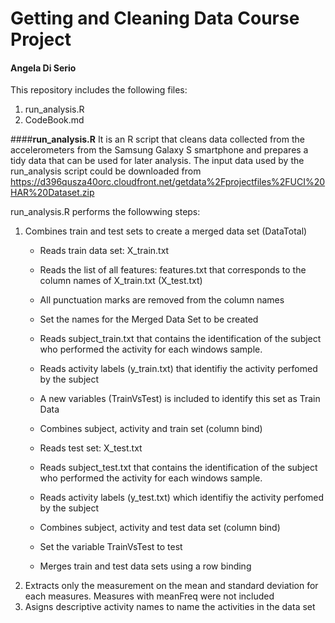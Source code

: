 # Getting and Cleaning Data Course Project
#### Angela Di Serio

This repository includes the following files:
 1.  run_analysis.R
 2.  CodeBook.md

####**run_analysis.R**
It is an R script that cleans data collected from the accelerometers from the Samsung Galaxy S 
smartphone and prepares a tidy data that can be used for later analysis.
The input data used by the run_analysis script could be downloaded from 
https://d396qusza40orc.cloudfront.net/getdata%2Fprojectfiles%2FUCI%20HAR%20Dataset.zip 

run_analysis.R performs the followwing steps:
 1. Combines train and test sets to create a merged data set (DataTotal)
    * Reads train data set: X_train.txt 
    * Reads the list of all features: features.txt that corresponds to the column names of X_train.txt (X_test.txt)
    * All punctuation marks are removed from the column names 
	* Set the names for the Merged Data Set to be created
	* Reads subject_train.txt that contains the identification of the subject who performed the activity for each windows sample.
	* Reads activity labels (y_train.txt) that identifiy the activity perfomed by the subject
    * A new variables (TrainVsTest) is included to identify this set as Train Data
    * Combines subject, activity and train set (column bind)
    
	* Reads test set: X_test.txt 
	* Reads subject_test.txt that contains the identification of the subject who performed the activity for each windows sample.
    * Reads activity labels (y_test.txt) which identifiy the activity perfomed by the subject
    * Combines subject, activity and test data set (column bind)
	* Set the variable TrainVsTest to test
    * Merges train and test data sets using  a row binding  
2. Extracts only the measurement on the mean and standard deviation for each measures. Measures with meanFreq were not included
3. Asigns descriptive activity names to name the activities in the data set